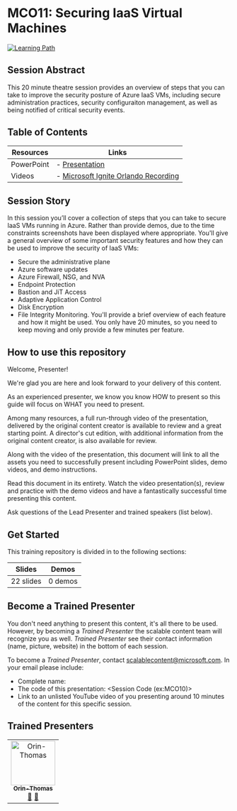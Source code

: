 # MCO11: Securing IaaS Virtual Machines

[![Learning Path](https://img.shields.io/badge/Learning%20Path-MCO-fe5e00?logo=microsoft)](https://github.com/microsoft/ignite-learning-paths-training-mco)


## Session Abstract

This 20 minute theatre session provides an overview of steps that you can take to improve the security posture of Azure IaaS VMs, including secure administration practices, security configuraiton management, as well as being notified of critical security events.

## Table of Contents

| Resources         | Links                            |
|-------------------|----------------------------------|
| PowerPoint        | - [Presentation](presentations.md) |
| Videos            | - [Microsoft Ignite Orlando Recording](https://globaleventcdn.blob.core.windows.net/assets/mco/mco11/MCO_11_IGNITE.mp4) |

## Session Story

In this session you’ll cover a collection of steps that you can take to secure IaaS VMs running in Azure. Rather than provide demos, due to the time constraints screenshots have been displayed where appropriate. You'll give a general overview of some important security features and how they can be used to improve the security of IaaS VMs:
- Secure the administrative plane
- Azure software updates
- Azure Firewall, NSG, and NVA
- Endpoint Protection
- Bastion and JiT Access
- Adaptive Application Control
- Disk Encryption
- File Integrity Monitoring.
You'll provide a brief overview of each feature and how it might be used. You only have 20 minutes, so you need to keep moving and only provide a few minutes per feature.

## How to use this repository
Welcome, Presenter!

We're glad you are here and look forward to your delivery of this content.

As an experienced presenter, we know you know HOW to present so this guide will focus on WHAT you need to present.

Among many resources, a full run-through video of the presentation, delivered by the original content creator is available to review and a great starting point. A director's cut edition, with additional information from the original content creator, is also available for review.

Along with the video of the presentation, this document will link to all the assets you need to successfully present including PowerPoint slides, demo videos, and demo instructions.

Read this document in its entirety. Watch the video presentation(s), review and practice with the demo videos and have a fantastically successful time presenting this content.

Ask questions of the Lead Presenter and trained speakers (list below).


## Get Started

This training repository is divided in to the following sections:

| **Slides** | **Demos** |  
|-------------------|---------------------------|
| 22 slides  | 0 demos  |



## Become a Trained Presenter

You don't need anything to present this content, it's all there to be used. However, by becoming a *Trained Presenter* the scalable content team will recognize you as well. *Trained Presenter* see their contact information (name, picture, website) in the bottom of each session.  
 
To become a *Trained Presenter*, contact [scalablecontent@microsoft.com](mailto:scalablecontent@microsoft.com). In your email please include:

- Complete name:
- The code of this presentation: \<Session Code (ex:MCO10)\>
- Link to an unlisted YouTube video of you presenting around 10 minutes of the content for this specific session.


## Trained Presenters

<!-- ALL-CONTRIBUTORS-LIST:START - Do not remove or modify this section -->
<!-- prettier-ignore -->

<table>
<tr>
    <td align="center"><a href="http://orinthomas.com">
        <img src="https://avatars1.githubusercontent.com/u/44561273?s=460&v=4" width="100px;" alt="Orin-Thomas"/><br />
        <sub><b>Orin-Thomas</b></sub></a><br />
            <a href="https://github.com/microsoft/ignite-learning-paths-training-afun/commits?author=Orin-Thomas" title="talk">📢</a>
            <a href="https://github.com/microsoft/ignite-learning-paths-training-afun/commits?author=Orin-Thomas" title="Documentation">📖</a> 
    </td>
</tr></table>

<!-- ALL-CONTRIBUTORS-LIST:END -->
